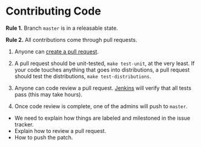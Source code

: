 # Contributing Code

**Rule 1.** Branch `master` is in a releasable state.

**Rule 2.** All contributions come through pull requests. 

1. Anyone can [create a pull request](https://help.github.com/articles/creating-a-pull-request).

2. A pull request should be unit-tested, `make test-unit`, at the very least. If your code touches anything that goes into distributions, a pull request should test the distributions, `make test-distributions`.

3. Anyone can code review a pull request. [Jenkins](http://d1m1s1b1.stat.columbia.edu:8080) will verify that all tests pass (this may take hours).

4. Once code review is complete, one of the admins will push to `master`.










- We need to explain how things are labeled and milestoned in the issue tracker.
- Explain how to review a pull request.
- How to push the patch.